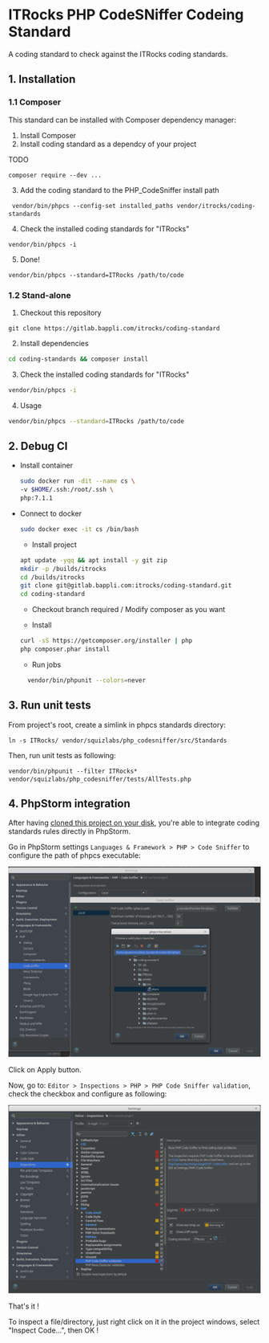 # ITRocks PHP CodeSNiffer Codeing Standard
A coding standard to check against the ITRocks coding standards.

## 1. Installation
### 1.1 Composer
This standard can be installed with Composer dependency manager:

1. Install Composer
2. Install coding standard as a dependcy of your project

TODO
```
composer require --dev ...
```

3. Add the coding standard to the PHP_CodeSniffer install path
```
 vendor/bin/phpcs --config-set installed_paths vendor/itrocks/coding-standards
```

4. Check the installed coding standards for "ITRocks"
```
vendor/bin/phpcs -i
```

5. Done!
```
vendor/bin/phpcs --standard=ITRocks /path/to/code
```

### 1.2 Stand-alone
1. Checkout this repository
```
git clone https://gitlab.bappli.com/itrocks/coding-standard
```

2. Install dependencies
```bash
cd coding-standards && composer install
```

3. Check the installed coding standards for "ITRocks"
```bash
vendor/bin/phpcs -i
```

4. Usage
```bash
vendor/bin/phpcs --standard=ITRocks /path/to/code
```

## 2. Debug CI

* Install container

	```bash
	sudo docker run -dit --name cs \
   -v $HOME/.ssh:/root/.ssh \
   php:7.1.1
	```
	
* Connect to docker
	```bash
	sudo docker exec -it cs /bin/bash
	```

	* Install project
  	```bash
  	apt update -yqq && apt install -y git zip
  	mkdir -p /builds/itrocks
  	cd /builds/itrocks
  	git clone git@gitlab.bappli.com:itrocks/coding-standard.git
  	cd coding-standard
  	```
  
	* Checkout branch required / Modify composer as you want

	* Install
	```bash
  curl -sS https://getcomposer.org/installer | php
  php composer.phar install
  ```
  
  * Run jobs
  ```bash
	vendor/bin/phpunit --colors=never
  ```

## 3. Run unit tests
From project's root, create a simlink in phpcs standards directory:
```
ln -s ITRocks/ vendor/squizlabs/php_codesniffer/src/Standards
```

Then, run unit tests as following:
```
vendor/bin/phpunit --filter ITRocks* vendor/squizlabs/php_codesniffer/tests/AllTests.php
```


## 4. PhpStorm integration
After having [cloned this project on your disk](#12-stand-alone), you're able to integrate coding standards rules directly in PhpStorm.

Go in PhpStorm settings `Languages & Framework > PHP > Code Sniffer` to configure the path of phpcs executable:

![PhpStorm configuration 1](doc/pstorm-config1.png "PhpStorm configuration 1")


Click on Apply button.

Now, go to: `Editor > Inspections > PHP > PHP Code Sniffer validation`, check the checkbox and configure as following:

![PhpStorm configuration 2](doc/pstorm-config2.png "PhpStorm configuration 2")


That's it !

To inspect a file/directory, just right click on it in the project windows, select "Inspect Code...", then OK !
